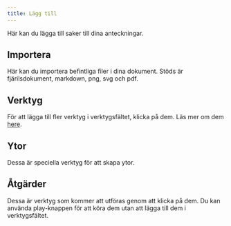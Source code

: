 ```yaml
---
title: Lägg till
---
```


Här kan du lägga till saker till dina anteckningar.

## Importera

Här kan du importera befintliga filer i dina dokument.
Stöds är fjärilsdokument, markdown, png, svg och pdf.

## Verktyg

För att lägga till fler verktyg i verktygsfältet, klicka på dem.
Läs mer om dem [here](../tools).

## Ytor

Dessa är speciella verktyg för att skapa ytor.

## Åtgärder

Dessa är verktyg som kommer att utföras genom att klicka på dem.
Du kan använda play-knappen för att köra dem utan att lägga till dem i verktygsfältet.
